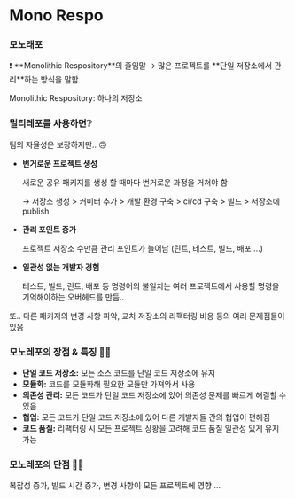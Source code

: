 # Mono Respo

### 모노래포

<aside>
❗ **Monolithic Respository**의 줄임말
→ 많은 프로젝트를 **단일 저장소에서 관리**하는 방식을 말함

</aside>

Monolithic Respository: 하나의 저장소

### **멀티레포를 사용**하면❔

팀의 자율성은 보장하지만.. 🙃

- **번거로운 프로젝트 생성**
    
    새로운 공유 패키지를 생성 할 때마다 번거로운 과정을 거쳐야 함
    
    → 저장소 생성 > 커미터 추가 > 개발 환경 구축 > ci/cd 구축 > 빌드 > 저장소에 publish
    
- **관리 포인트 증가**
    
    프로젝트 저장소 수만큼 관리 포인트가 늘어남 (린트, 테스트, 빌드, 배포 …)
    
- **일관성 없는 개발자 경험**
    
    테스트, 빌드, 린트, 배포 등 명령어의 불일치는 여러 프로젝트에서 사용할 명령을 기억해야하는 오버헤드를 만듬..
    

또.. 다른 패키지의 변경 사항 파악, 교차 저장소의 리팩터링 비용 등의 여러 문제점들이 있음

### 모노레포의 장점 & 특징 👍🏻

- **단일 코드 저장소:** 모든 소스 코드를 단일 코드 저장소에 유지
- **모듈화:** 코드를 모듈화해 필요한 모듈만 가져와서 사용
- **의존성 관리:** 모든 코드가 단일 코드 저장소에 있어 의존성 문제를 빠르게 해결할 수 있음
- **협업:** 모든 코드가 단일 코드 저장소에 있어 다른 개발자들 간의 협업이 편해짐
- **코드 품질:** 리팩터링 시 모든 프로젝트 상황을 고려해 코드 품질 일관성 있게 유지 가능

### 모노레포의 단점 👎🏻

복잡성 증가, 빌드 시간 증가, 변경 사항이 모든 프로젝트에 영향 …
